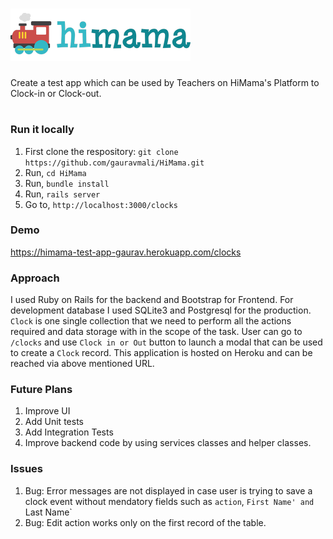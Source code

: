 # ![alt text](app/assets/images/himama_logo.png)
Create a test app which can be used by Teachers on HiMama's Platform to Clock-in or Clock-out.
# 
### Run it locally
1. First clone the respository: `git clone https://github.com/gauravmali/HiMama.git`
2. Run, `cd HiMama`
3. Run, `bundle install`
4. Run, `rails server`
3. Go to, `http://localhost:3000/clocks`

### Demo
https://himama-test-app-gaurav.herokuapp.com/clocks

### Approach

I used Ruby on Rails for the backend and Bootstrap for Frontend. For development database I used SQLite3 and Postgresql 
for the production. `Clock` is one single collection that we need to perform all the actions required and data storage 
with in the scope of the task. User can go to `/clocks` and use `Clock in or Out` button to launch a modal that can be
used to create a `Clock` record. This application is hosted on Heroku and can be reached via above mentioned URL.

### Future Plans
1. Improve UI
2. Add Unit tests
3. Add Integration Tests
4. Improve backend code by using services classes and helper classes.

### Issues
1. Bug: Error messages are not displayed in case user is trying to save a clock event without mendatory fields such as
 `action`, `First Name' and `Last Name`
2. Bug: Edit action works only on the first record of the table.
 

